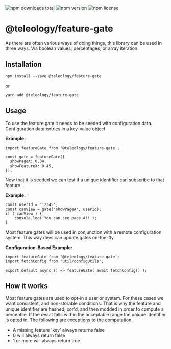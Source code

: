 ![npm downloads total](https://img.shields.io/npm/dt/@teleology/feature-gate.svg) ![npm version](https://img.shields.io/npm/v/@teleology/feature-gate.svg) ![npm license](https://img.shields.io/npm/l/@teleology/feature-gate.svg)

# @teleology/feature-gate

As there are often various ways of doing things, this library can be used in three ways. Via boolean values, percentages, or array iteration. 

## Installation
```
npm install --save @teleology/feature-gate
```
or
```
yarn add @teleology/feature-gate
```

## Usage
To use the feature gate it needs to be seeded with configuration data. Configuration data entries in a key-value object. 

**Example:**

```
import featureGate from '@teleology/feature-gate';

const gate = featureGate({
  showPageA: 0.34,
  showFeatureX: 0.45,
});
```

Now that it is seeded we can test if a unique identifier can subscribe to that feature. 

**Example:**

```
const userId = '12345';
const canView = gate('showPageA', userId);
if ( canView ) {
    console.log('You can see page A!!');
}
```

Most feature gates will be used in conjunction with a remote configuration system. This way devs can update gates on-the-fly.

**Configuration-Based Example:**
```
import featureGate from '@teleology/feature-gate';
import fetchConfig from 'util/configUtils';

export default async () => featureGate( await fetchConfig() );
```

## How it works
Most feature gates are used to opt-in a user or system. For these cases we want consistent, and non-storable conditions. That is why the feature and unique identifier are hashed, xor'd, and then modded in order to compute a percentile. If the result falls within the acceptable range the unique identifier is opted in. The following are exceptions to the computation. 
- A missing feature 'key' always returns false
- 0 will always return false
- 1 or more will always return true


